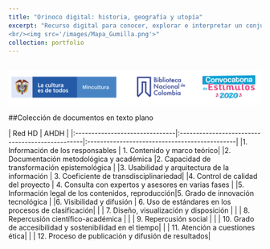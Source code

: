```yaml
---
title: "Orinoco digital: historia, geografía y utopía"
excerpt: "Recurso digital para conocer, explorar e interpretar un conjunto de documentos históricos del siglo dieziocho conectados a la historia de las regiones orientales del virreinato del Nuevo Reino de Granada y en particular con el río Orinoco.
<br/><img src='/images/Mapa_Gumilla.png'>"
collection: portfolio
---
```


<br/><img src='/images/TiraLogosMin+BNC+Estimulos.png'>

##Colección de documentos en texto plano

| Red HD | AHDH |
|:-------------------------------|:------------------------------------------------|:----------------------------------------------|
|1. Información de los responsables | 1. Contenido y marco teórico|
|2. Documentación metodológica y académica |2. Capacidad de transformación epistemológica |
|3. Usabilidad y arquitectura de la información | 3. Coeficiente de transdisciplinariedad|
|4. Control de calidad del proyecto | 4. Consulta con expertos y asesores en varias fases |
|5. Información legal de los contenidos, reproducción|5. Grado de innovación tecnológica |
|6. Visibilidad y difusión | 6. Uso de estándares en los procesos de clasificación|
|  | 7. Diseño, visualización y disposición |
|  | 8. Repercusión científico-académica |
|  | 9. Repercusión social |
|  | 10. Grado de accesibilidad y sostenibilidad en el tiempo|
|  | 11. Atención a cuestiones ética|
|  | 12. Proceso de publicación y difusión de resultados|
